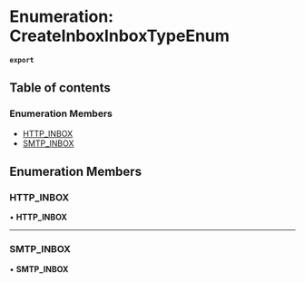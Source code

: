 # Enumeration: CreateInboxInboxTypeEnum

**`export`**

## Table of contents

### Enumeration Members

- [HTTP\_INBOX](CreateInboxInboxTypeEnum.md#http_inbox)
- [SMTP\_INBOX](CreateInboxInboxTypeEnum.md#smtp_inbox)

## Enumeration Members

### <a id="http_inbox" name="http_inbox"></a> HTTP\_INBOX

• **HTTP\_INBOX**

___

### <a id="smtp_inbox" name="smtp_inbox"></a> SMTP\_INBOX

• **SMTP\_INBOX**
